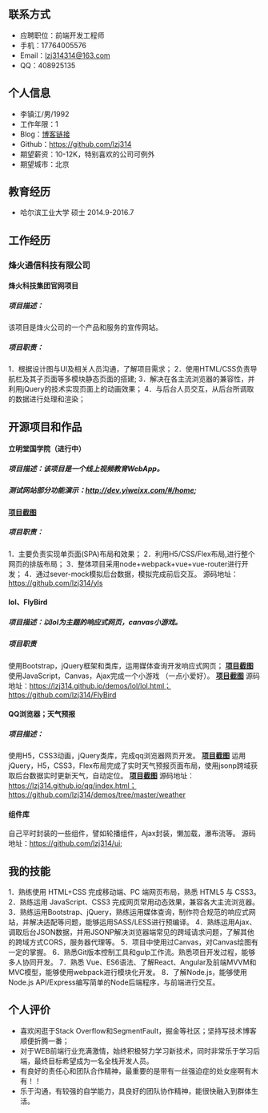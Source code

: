 ## 联系方式
-  应聘职位：前端开发工程师
-  手机：17764005576
-  Email：lzj314314@163.com
-  QQ：408925135

## 个人信息
- 李镇江/男/1992
- 工作年限：1
- Blog：[博客链接](https://lzj314.github.io/)
- Github：https://github.com/lzj314
- 期望薪资：10-12K，特别喜欢的公司可例外
- 期望城市：北京

## 教育经历
- 哈尔滨工业大学   硕士    2014.9-2016.7

## 工作经历
### 烽火通信科技有限公司
#### 烽火科技集团官网项目
##### 项目描述：
该项目是烽火公司的一个产品和服务的宣传网站。
##### 项目职责：
1．根据设计图与UI及相关人员沟通，了解项目需求；
2．使用HTML/CSS负责导航栏及其子页面等多模块静态页面的搭建;
3．解决在各主流浏览器的兼容性，并利用jQuery的技术实现页面上的动画效果；
4．与后台人员交互，从后台所调取的数据进行处理和渲染；

## 开源项目和作品
#### 立明堂国学院（进行中）       
##### 项目描述：该项目是一个线上视频教育WebApp。
##### 测试网站部分功能演示：http://dev.yiweixx.com/#/home;
[**项目截图**](http://i2.bvimg.com/605680/4cc42aaad9b4522c.png)
##### 项目职责：
1．主要负责实现单页面(SPA)布局和效果；
2．利用H5/CSS/Flex布局,进行整个网页的排版布局；
3．整体项目采用node+webpack+vue+vue-router进行开发；
4．通过sever-mock模拟后台数据，模拟完成前后交互。
源码地址：https://github.com/lzj314/yls

#### lol、FlyBird                  
##### 项目描述：以lol为主题的响应式网页，canvas小游戏。
##### 项目职责 
使用Bootstrap，jQuery框架和类库，运用媒体查询开发响应式网页；
[**项目截图**](http://i2.bvimg.com/605680/188a9c2e0d1f4a7d.png)
使用JavaScript，Canvas，Ajax完成一个小游戏 （一点小爱好）。
[**项目截图**](http://i2.bvimg.com/605680/f4f15d9e8cbbf085.png)
源码地址：https://lzj314.github.io/demos/lol/lol.html；
https://github.com/lzj314/FlyBird

#### QQ浏览器；天气预报 
##### 项目描述：
使用H5，CSS3动画，jQuery类库，完成qq浏览器网页开发。
[**项目截图**](http://i1.bvimg.com/605680/cea6a8be04634f29.png)
运用jQuery，H5，CSS3，Flex布局完成了实时天气预报页面布局，使用jsonp跨域获取后台数据实时更新天气，自动定位。
[**项目截图**](http://i1.bvimg.com/605680/f857101a285c6eda.png)
源码地址：https://lzj314.github.io/qq/index.html；
https://github.com/lzj314/demos/tree/master/weather

#### 组件库
自己平时封装的一些组件，譬如轮播组件，Ajax封装，懒加载，瀑布流等。
源码地址：https://github.com/lzj314/ui;

## 我的技能
1．熟练使用 HTML+CSS 完成移动端、PC 端网页布局，熟悉 HTML5 与 CSS3。
2．熟练运用 JavaScript、CSS3 完成网页常用动态效果，兼容各大主流浏览器。
3．熟练运用Bootstrap、jQuery，熟练运用媒体查询，制作符合规范的响应式网站，并解决适配等问题，能够运用SASS/LESS进行预编译。
4．熟练运用Ajax、调取后台JSON数据，并用JSONP解决浏览器端常见的跨域请求问题，了解其他的跨域方式CORS，服务器代理等。
5．项目中使用过Canvas，对Canvas绘图有一定的掌握。
6．熟悉Git版本控制工具和gulp工作流。熟悉项目开发过程，能够多人协同开发。
7．熟悉 Vue、ES6语法、了解React、Angular及前端MVVM和MVC模型，能够使用webpack进行模块化开发。
8．了解Node.js，能够使用Node.js API/Express编写简单的Node后端程序，与前端进行交互。

## 个人评价
- 喜欢闲逛于Stack Overflow和SegmentFault，掘金等社区；坚持写技术博客顺便折腾一番；
- 对于WEB前端行业充满激情，始终积极努力学习新技术，同时非常乐于学习后端，最终目标希望成为一名全栈开发人员。
- 有良好的责任心和团队合作精神，最重要的是带有一丝强迫症的处女座啊有木有！！
- 乐于沟通，有较强的自学能力，具良好的团队协作精神，能很快融入到群体生活。